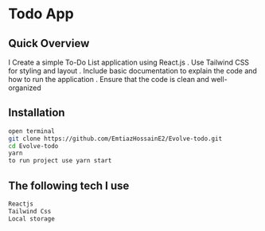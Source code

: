 # Todo App

## Quick Overview
  I Create a simple To-Do List application using React.js
  . Use Tailwind CSS for styling and layout
  . Include basic documentation to explain the code and how to run the application
  . Ensure that the code is clean and well-organized 

## Installation
```sh
open terminal
git clone https://github.com/EmtiazHossainE2/Evolve-todo.git
cd Evolve-todo
yarn
to run project use yarn start

```

## The following tech I use
```sh
Reactjs
Tailwind Css
Local storage 

```